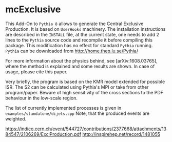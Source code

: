 # mcExclusive

This Add-On to `Pythia 8` allows to generate the Central Exclusive Production.
It is based on `UserHooks` machinery.
The installation instructions are described in the `INSTALL` file, at the current state, one needs to add 2 lines to the `Pythia` source code and recompile it before compiling this package.
This modification has no effect for standard `Pythia` running.
`Pythia` can be downloaded from
http://home.thep.lu.se/Pythia/


For more information about the physics behind, see [arXiv:1608.03765], where the method is explained and some results are shown.
In case of usage, please cite this paper.

Very briefly, the program is based on the KMR model extended for possible ISR.
The S2 can be calculated using Pythia's MPI or take from other program/paper.
Beware of high sensitivity of the cross sections to the PDF behaviour in the low-scale region.

The list of currently implemented processes is given in `examples/standalone/dijets.cpp`
Note, that the produced events are weighted.

https://indico.cern.ch/event/544727/contributions/2377668/attachments/1384547/2106269/ExclProduction.pdf
http://inspirehep.net/record/1481055
